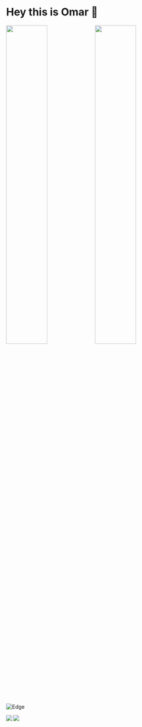 # Hey this is Omar 👋

<img align="left" width="47%" src="https://github-readme-stats.vercel.app/api?username=jamlee977&show_icons=true&theme=radical" />

<img align="left" width="47%" src="https://github-readme-stats.vercel.app/api/top-langs/?username=jamlee977&layout=compact" />

![Edge](https://img.shields.io/badge/Edge-0078D7?style=for-the-badge&logo=Microsoft-edge&logoColor=white)

<img align="left" src="https://img.shields.io/badge/c++-%2300599C.svg?style=for-the-badge&logo=c%2B%2B&logoColor=white" />

<img align="left" src="https://img.shields.io/badge/node.js-6DA55F?style=for-the-badge&logo=node.js&logoColor=white" />
